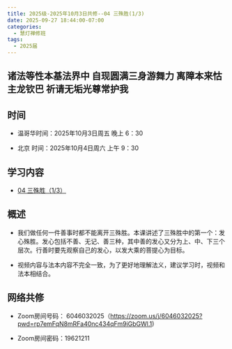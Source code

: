 ```yaml
---
title: 2025级-2025年10月3日共修--04 三殊胜(1/3)
date: 2025-09-27 18:44:00-07:00
categories:
  - 慧灯禅修班
tags:
  - 2025届
---
```

## 诸法等性本基法界中 自现圆满三身游舞力 离障本来怙主龙钦巴 祈请无垢光尊常护我
## 时间

* 温哥华时间：2025年10月3日周五 晚上 6：30

* 北京 时间：2025年10月4日周六 上午 9：30


## 学习内容

* [04 三殊胜（1/3）](https://huidengchanxiu.net/wsb/book1/p1/02-1)

## 概述
* 我们做任何一件善事时都不能离开三殊胜。本课讲述了三殊胜中的第一个：发心殊胜。发心包括不善、无记、善三种，其中善的发心又分为上、中、下三个层次。行善时要先观察自己的发心，以发大乘的菩提心为目标。

* 视频内容与法本内容不完全一致，为了更好地理解法义，建议学习时，视频和法本相结合。

## 网络共修
* Zoom房间号码： 6046032025（https://zoom.us/j/6046032025?pwd=rp7emFqN8mRFa40nc434qFm9iGbGWl.1)

* Zoom房间密码：19621211
